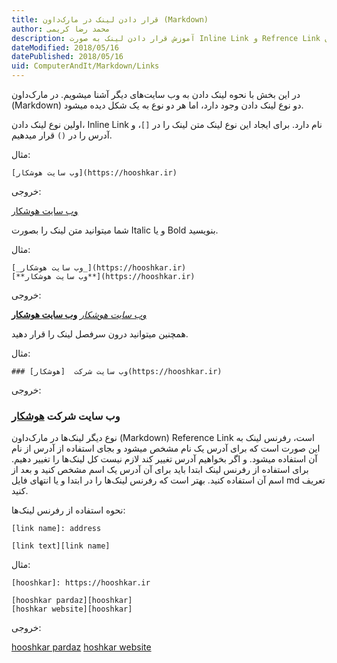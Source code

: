 ```yaml
---
title: قرار دادن لینک در مارک‌داون (Markdown)  
author: محمد رضا کریمی  
description: آموزش قرار دادن لینک به صورت Inline Link و Refrence Link در مارک‌داون (Markdown)  
dateModified: 2018/05/16  
datePublished: 2018/05/16  
uid: ComputerAndIt/Markdown/Links  
---
```


در این بخش با نحوه لینک دادن به وب سایت‌های دیگر آشنا میشویم. در مارک‌داون (Markdown) دو نوع لینک دادن وجود دارد، اما هر دو نوع به یک شکل دیده میشود.

اولین نوع لینک دادن، Inline Link نام دارد. برای ایجاد این نوع لینک متن لینک را در `[]`، و آدرس را در `()` قرار میدهیم.

مثال:

```
[وب سایت هوشکار](https://hooshkar.ir)
```

خروجی:

[وب سایت هوشکار](https://hooshkar.ir)

شما میتوانید متن لینک را بصورت Italic و یا Bold بنویسید.

مثال:

```
[_وب سایت هوشکار_](https://hooshkar.ir)
[**وب سایت هوشکار**](https://hooshkar.ir)
```

خروجی:

[_وب سایت هوشکار_](https://hooshkar.ir)
[**وب سایت هوشکار**](https://hooshkar.ir)

همچنین میتوانید درون سرفصل لینک را قرار دهید.

مثال:

```
### وب سایت شرکت  [هوشکار](https://hooshkar.ir)
```

خروجی:

### وب سایت شرکت  [هوشکار](https://hooshkar.ir)

نوع دیگر لینک‌ها در مارک‌داون (Markdown) Reference Link است، رفرنس لینک به این صورت است که برای آدرس یک نام مشخص میشود و بجای استفاده از آدرس از نام آن استفاده میشود. و اگر بخواهیم آدرس تغییر کند لازم نیست کل لینک‌ها را تغییر دهیم. برای استفاده از رفرنس لینک ابتدا باید برای آن آدرس یک اسم مشخص کنید و بعد از اسم آن استفاده کنید. بهتر است که رفرنس لینک‌ها را در ابتدا و یا انتهای فایل md تعریف کنید.

نحوه استفاده از رفرنس لینک‌ها:

```
[link name]: address

[link text][link name]

```

مثال:

```
[hooshkar]: https://hooshkar.ir

[hooshkar pardaz][hooshkar]
[hoshkar website][hooshkar]
```

خروجی:

[hooshkar]: https://hooshkar.ir

[hooshkar pardaz][hooshkar]
[hoshkar website][hooshkar]

